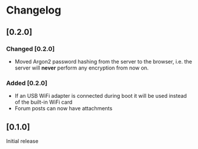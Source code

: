 # Changelog

## [0.2.0]

### Changed [0.2.0]

- Moved Argon2 password hashing from the server to the browser,
  i.e. the server will **never** perform any encryption from now on.

### Added [0.2.0]

- If an USB WiFi adapter is connected during boot it will be used
  instead of the built-in WiFi card
- Forum posts can now have attachments

## [0.1.0]

Initial release
